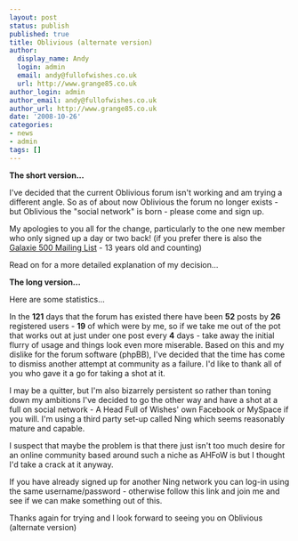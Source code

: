 ```yaml
---
layout: post
status: publish
published: true
title: Oblivious (alternate version)
author:
  display_name: Andy
  login: admin
  email: andy@fullofwishes.co.uk
  url: http://www.grange85.co.uk
author_login: admin
author_email: andy@fullofwishes.co.uk
author_url: http://www.grange85.co.uk
date: '2008-10-26'
categories:
- news
- admin
tags: []
---
```

<p><strong>The short version...</strong></p>
<p>I've decided that the current Oblivious forum isn't working and am trying a different angle. So as of about now Oblivious the forum no longer exists - but <span class="removed_link" title="http://fullofwishes.ning.com">Oblivious the "social network"</span> is born - <span class="removed_link" title="http://fullofwishes.ning.com/?xgi=hvQZg17">please come and sign up</span>.</p>
<p>My apologies to you all for the change, particularly to the one new member who only signed up a day or two back! (if you prefer there is also the <a href="/mailing-list/">Galaxie 500 Mailing List</a> - 13 years old and counting)</p>
<p>Read on for a more detailed explanation of my decision...</p>
<p><strong>The long version...</strong></p>
<p>Here are some statistics...</p>
<p>In the <strong>121</strong> days that the forum has existed there have been <strong>52</strong> posts by <strong>26</strong> registered users - <strong>19</strong> of which were by me, so if we take me out of the pot that works out at just under one post every <strong>4</strong> days - take away the initial flurry of usage and things look even more miserable. Based on this and my dislike for the forum software (phpBB), I've decided that the time has come to dismiss another attempt at community as a failure. I'd like to thank all of you who gave it a go for taking a shot at it.</p>
<p>I may be a quitter, but I'm also bizarrely persistent so rather than toning down my ambitions I've decided to go the other way and have a shot at a full on social network - A Head Full of Wishes' own Facebook or MySpace if you will. I'm using a third party set-up called Ning which seems reasonably mature and capable.</p>
<p>I suspect that maybe the problem is that there just isn't too much desire for an online community based around such a niche as AHFoW is but I thought I'd take a crack at it anyway.</p>
<p>If you have already signed up for another Ning network you can log-in using the same username/password - otherwise <span class="removed_link" title="http://fullofwishes.ning.com/?xgi=hvQZg17">follow this link</span> and join me and see if we can make something out of this.</p>
<p>Thanks again for trying and I look forward to seeing you on <span class="removed_link" title="http://fullofwishes.ning.com">Oblivious (alternate version)</span></p>
